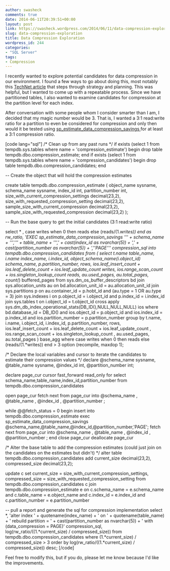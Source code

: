 ```yaml
---
author: swasheck
comments: true
date: 2014-06-11T20:39:51+00:00
layout: post
link: https://swasheck.wordpress.com/2014/06/11/data-compression-exploration/
slug: data-compression-exploration
title: Data Compression Exploration
wordpress_id: 244
categories: 
- "SQL Server"
tags:
- Compression
---
```


I recently wanted to explore potential candidates for data compression in our environment. I found a few ways to go about doing this, most notably this [TechNet article](http://technet.microsoft.com/en-us/library/dd894051(v=SQL.100).aspx) that steps through strategy and planning. This was helpful, but I wanted to come up with a repeatable process. Since we have partitioned tables, I also wanted to examine candidates for compression at the partition level for each index.

<!-- more -->

After conversation with some people whom I consider smarter than I am, I decided that my magic number would be 3. That is, I wanted a 3:1 read:write ratio for a partition to even be considered for compression and only then would it be tested using [sp_estimate_data_compression_savings ](http://msdn.microsoft.com/en-us/library/cc280574.aspx)for at least a 3:1 compression ratio.

[code lang="sql"]
/*
	Clean up from any past runs
*/
if exists (select 1 from tempdb.sys.tables where name = 'compression_estimate')
	begin
		drop table  tempdb.dbo.compression_estimate;
	end
if exists (select 1 from tempdb.sys.tables where name = 'compression_candidates')
	begin
		drop table  tempdb.dbo.compression_candidates;
	end

-- Create the object that will hold the compression estimates

create table tempdb.dbo.compression_estimate (
	object_name sysname,
	schema_name sysname,
	index_id int,
	partition_number int,
	size_with_current_compression_settings decimal(23,2),
	size_with_requested_compression_setting  decimal(23,2),
	sample_size_with_current_compression  decimal(23,2),
	sample_size_with_requested_compression  decimal(23,2)
);

-- Run the base query to get the initial candidates (3:1 read:write ratio)

select * ,
	case writes
		when 0 then reads
		else (reads/(1.*writes))
	end as rw_ratio,
	'EXEC sp_estimate_data_compression_savings ''' + schema_name + ''',''' + table_name
		+ ''',' + cast(index_id as nvarchar(5)) + ',' + cast(partition_number as nvarchar(5)) +  ',''PAGE''' compression_sql
	into tempdb.dbo.compression_candidates
	from (
			select
				t.name table_name,
				i.name index_name,
				i.index_id,
				object_schema_name(i.object_id) schema_name,
				p.partition_number,
				rows,
				ios.leaf_insert_count + ios.leaf_delete_count + ios.leaf_update_count writes,
				ios.range_scan_count + ios.singleton_lookup_count reads,
				au.used_pages,
				au.total_pages,
				count(*) buffered_pages
				from sys.dm_os_buffer_descriptors bd
				join sys.allocation_units au
					on bd.allocation_unit_id = au.allocation_unit_id
				join sys.partitions p
					on au.container_id = p.hobt_id
					and  (au.type = 1 OR au.type = 3)
				join sys.indexes i
					on p.object_id = i.object_id
					and p.index_id = i.index_id
				join sys.tables t
					on i.object_id = t.object_id
				cross apply  sys.dm_db_index_operational_stats(DB_ID(),NULL,NULL,NULL) ios
			where bd.database_id = DB_ID()
				and ios.object_id = p.object_id
				and ios.index_id = p.index_id
				and ios.partition_number = p.partition_number
			group by t.name,
				i.name,
				i.object_id,
				i.index_id,
				p.partition_number,
				rows,
				ios.leaf_insert_count + ios.leaf_delete_count + ios.leaf_update_count ,
				ios.range_scan_count + ios.singleton_lookup_count ,
				au.used_pages,
				au.total_pages
	) base_agg
where case writes
		when 0 then reads
		else (reads/(1.*writes))
	end > 3
option (recompile, maxdop 1);

/*
	Declare the local variables and cursor to iterate the candidates to estimate their compression values
*/
declare @schema_name sysname, @table_name sysname, @index_id int, @partition_number int;

declare page_cur cursor fast_forward read_only for
	select schema_name,table_name,index_id,partition_number
	from tempdb.dbo.compression_candidates

open page_cur
fetch next from page_cur
	into @schema_name , @table_name , @index_id , @partition_number ; 

while @@fetch_status = 0
	begin
		insert into tempdb.dbo.compression_estimate
			exec sp_estimate_data_compression_savings @schema_name,@table_name,@index_id,@partition_number,'PAGE';
		fetch next from page_cur
			into @schema_name , @table_name , @index_id , @partition_number ;
	end
close page_cur
deallocate page_cur

/*
	Alter the base table to add the compression estimates
	(could just join on the candidates on the estimates but didn't)
*/
alter table tempdb.dbo.compression_candidates
	add current_size decimal(23,2), compressed_size decimal(23,2);

update c
set
	current_size = size_with_current_compression_settings,
	compressed_size = size_with_requested_compression_setting
from tempdb.dbo.compression_candidates c
	join tempdb.dbo.compression_estimate e
		on c.schema_name = e.schema_name
		and c.table_name = e.object_name
		and c.index_id = e.index_id
		and c.partition_number = e.partition_number

-- pull a report and generate the sql for compression implementation
select *,
	'alter index ' + quotename(index_name) + ' on ' + quotename(table_name) +
		' rebuild partition = ' + cast(partition_number as nvarchar(5)) +
		' with (data_compression = PAGE)' compression_sql,
	log(rw_ratio/((1.*current_size) / compressed_size))
	from tempdb.dbo.compression_candidates
where (1.*current_size) / compressed_size > 3
order by log(rw_ratio/((1.*current_size) / compressed_size)) desc;
[/code]

Feel free to modify this, but if you do, please let me know because I'd like the improvements.
